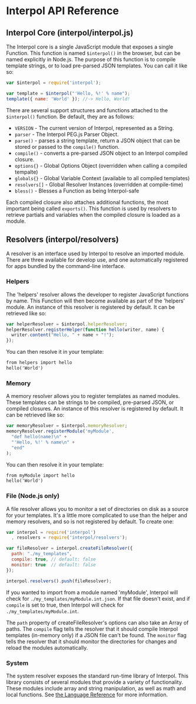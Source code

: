 # Interpol API Reference

## Interpol Core (interpol/interpol.js)
The Interpol core is a single JavaScript module that exposes a single Function.  This function is named `$interpol()` in the browser, but can be named explicitly in Node.js.  The purpose of this function is to compile template strings, or to load pre-parsed JSON templates.  You can call it like so:

```javascript
var $interpol = require('interpol');

var template = $interpol("'Hello, %!' % name");
template({ name: 'World' }); //-> Hello, World!
```

There are several support structures and functions attached to the `$interpol()` function.  Be default, they are as follows:

  * `VERSION` - The current version of Interpol, represented as a String.
  * `parser` - The Interpol PEG.js Parser Object.
  * `parse()` - parses a string template, return a JSON object that can be stored or passed to the `compile()` function.
  * `compile()` - converts a pre-parsed JSON object to an Interpol compiled closure.
  * `options{}` - Global Options Object (overridden when calling a compiled tempalte)
  * `globals{}` - Global Variable Context (available to all compiled templates)
  * `resolvers[]` - Global Resolver Instances (overridden at compile-time)
  * `bless()` - Blesses a Function as being Interpol-safe

Each compiled closure also attaches additional functions, the most important being called `exports()`.  This function is used by resolvers to retrieve partials and variables when the compiled closure is loaded as a module.

## Resolvers (interpol/resolvers)
A resolver is an interface used by Interpol to resolve an imported module.  There are three available for develop use, and one automatically registered for apps bundled by the command-line interface.

### Helpers
The 'helpers' resolver allows the developer to register JavaScript functions by name.  This Function will then become available as part of the 'helpers' module. An instance of this resolver is registered by default.  It can be retrieved like so:

```javascript
var helperResolver = $interpol.helperResolver;
helperResolver.registerHelper(function hello(writer, name) {
  writer.content("Hello, " + name + "!");
});
```

You can then resolve it in your template:

```html
from helpers import hello
hello('World')
```

### Memory
A memory resolver allows you to register templates as named modules.  These templates can be strings to be compiled, pre-parsed JSON, or compiled closures.  An instance of this resolver is registered by default.  It can be retrieved like so:

```javascript
var memoryResolver = $interpol.memoryResolver;
memoryResolver.registerModule('myModule',
  "def hello(name)\n" +
  "'Hello, %!' % name\n" +
  "end"
);
```

You can then resolve it in your template:

```html
from myModule import hello
hello('World')
```

### File (Node.js only)
A file resolver allows you to monitor a set of directories on disk as a source for your templates.  It's a little more complicated to use than the helper and memory resolvers, and so is not registered by default.  To create one:

```javascript
var interpol = require('interpol')
  , resolvers = require('interpol/resolvers');

var fileResolver = interpol.createFileResolver({
  path: "./my_templates",
  compile: true, // default: false
  monitor: true  // default: false
});

interpol.resolvers().push(fileResolver);
```

If you wanted to import from a module named 'myModule', Interpol will check for `./my_templates/myModule.int.json`.  If that file doesn't exist, and if `compile` is set to true, then Interpol will check for `./my_templates/myModule.int`.

The `path` property of createFileResolver's options can also take an Array of paths.  The `compile` flag tells the resolver that it should compile Interpol templates (in-memory only) if a JSON file can't be found.  The `monitor` flag tells the resolver that it should monitor the directories for changes and reload the modules automatically.

### System
The system resolver exposes the standard run-time library of Interpol.  This library consists of several modules that provide a variety of functionality.  These modules include array and string manipulation, as well as math and local functions.  See [the Language Reference](Language_Reference.md) for more information.
